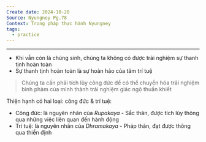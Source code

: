 ```yaml
---
Create date: 2024-10-20
Source: Nyungney Pg.78
Context: Trong pháp thực hành Nyungney
tags:
  - practice
---
```

---
- Khi vẫn còn là chúng sinh, chúng ta không có được trải nghiệm sự thanh tịnh hoàn toàn
- Sự thanh tịnh hoàn toàn là sự hoàn hảo của tâm trí tuệ 

> Chúng ta cần phải tích lũy công đức để có thể chuyển hóa trải nghiệm bình phàm của mình thành trải nghiệm giác ngộ thuần khiết

Thiện hạnh có hai loại: công đức & trí tuệ:
- Công đức: là nguyên nhân của *Rupakaya* - Sắc thân, được tích lũy thông qua những việc liên quan đến hành động
- Trí tuệ: là nguyên nhân của *Dhramakaya* - Pháp thân, đạt được thông qua thiền định

